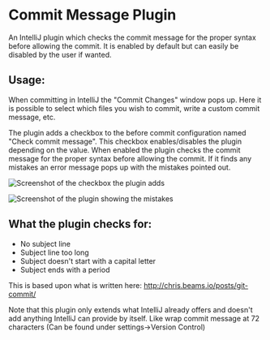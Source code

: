 # Commit Message Plugin
An IntelliJ plugin which checks the commit message for the proper syntax before allowing the commit. It is enabled by default but can easily be disabled by the user if wanted.

## Usage:
When committing in IntelliJ the "Commit Changes" window pops up. Here it is possible to select which files you wish to commit, write a custom commit message, etc.

The plugin adds a checkbox to the before commit configuration named "Check commit message". This checkbox enables/disables the plugin depending on the value. When enabled the plugin checks the commit message for the proper syntax before allowing the commit. If it finds any mistakes an error message pops up with the mistakes pointed out.

![Screenshot of the checkbox the plugin adds](https://cloud.githubusercontent.com/assets/2320398/9183636/b1b420f2-3fb0-11e5-83d2-08033c22b5cc.png)

![Screenshot of the plugin showing the mistakes](https://cloud.githubusercontent.com/assets/2320398/9183534/f5fb0362-3faf-11e5-8cb9-ca00bc1a2b34.png)

## What the plugin checks for:
* No subject line
* Subject line too long
* Subject doesn't start with a capital letter
* Subject ends with a period

This is based upon what is written here: http://chris.beams.io/posts/git-commit/

Note that this plugin only extends what IntelliJ already offers and doesn't add anything IntelliJ can provide by itself. Like wrap commit message at 72 characters (Can be found under settings->Version Control)
